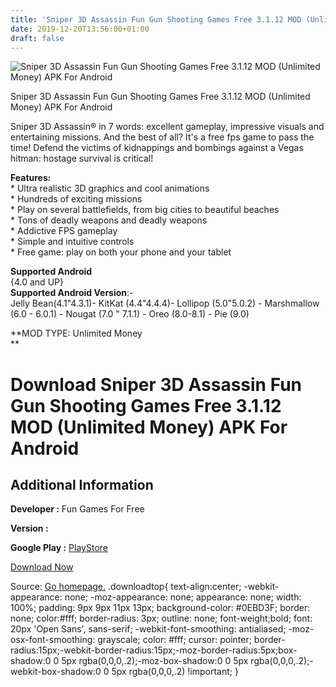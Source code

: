 ```yaml
---
title: 'Sniper 3D Assassin Fun Gun Shooting Games Free 3.1.12 MOD (Unlimited Money) APK For Android'
date: 2019-12-20T13:56:00+01:00
draft: false
---
```


![Sniper 3D Assassin Fun Gun Shooting Games Free 3.1.12 MOD (Unlimited Money) APK For Android](https://i1.wp.com/apkhome.net/wp-content/uploads/2019/12/Sniper-3D-Assassin-Fun-Gun-Shooting-Games-Free-3.1.12-MOD-Unlimited-Money.png "Sniper 3D Assassin Fun Gun Shooting Games Free 3.1.12 MOD (Unlimited Money) APK For Android")

  

Sniper 3D Assassin Fun Gun Shooting Games Free 3.1.12 MOD (Unlimited Money) APK For Android

Sniper 3D Assassin® in 7 words: excellent gameplay, impressive visuals and entertaining missions. And the best of all? It's a free fps game to pass the time! Defend the victims of kidnappings and bombings against a Vegas hitman: hostage survival is critical!

**Features:**  
\* Ultra realistic 3D graphics and cool animations  
\* Hundreds of exciting missions  
\* Play on several battlefields, from big cities to beautiful beaches  
\* Tons of deadly weapons and deadly weapons  
\* Addictive FPS gameplay  
\* Simple and intuitive controls  
\* Free game: play on both your phone and your tablet

**Supported Android**  
{4.0 and UP}  
**Supported Android Version**:-  
Jelly Bean(4.1"4.3.1)- KitKat (4.4"4.4.4)- Lollipop (5.0"5.0.2) - Marshmallow (6.0 - 6.0.1) - Nougat (7.0 " 7.1.1) - Oreo (8.0-8.1) - Pie (9.0)

**MOD TYPE: Unlimited Money  
**

Download Sniper 3D Assassin Fun Gun Shooting Games Free 3.1.12 MOD (Unlimited Money) APK For Android
====================================================================================================

Additional Information
----------------------

**Developer :** Fun Games For Free

**Version :**

**Google Play :** [PlayStore](https://play.google.com/store/apps/details?id=com.fungames.sniper3d)

  

[Download Now](https://store4app.co/post/sniper-3d-assassin-fun-gun-shooting-games-free-3-1-12-mod-unlimited-money-apk-for-android_1576781881)

  
Source: [Go homepage.](https://store4app.co/post/sniper-3d-assassin-fun-gun-shooting-games-free-3-1-12-mod-unlimited-money-apk-for-android_1576781881) .downloadtop{ text-align:center; -webkit-appearance: none; -moz-appearance: none; appearance: none; width: 100%; padding: 9px 9px 11px 13px; background-color: #0EBD3F; border: none; color:#fff; border-radius: 3px; outline: none; font-weight;bold; font: 20px 'Open Sans', sans-serif; -webkit-font-smoothing: antialiased; -moz-osx-font-smoothing: grayscale; color: #fff; cursor: pointer; border-radius:15px;-webkit-border-radius:15px;-moz-border-radius:5px;box-shadow:0 0 5px rgba(0,0,0,.2);-moz-box-shadow:0 0 5px rgba(0,0,0,.2);-webkit-box-shadow:0 0 5px rgba(0,0,0,.2) !important; }